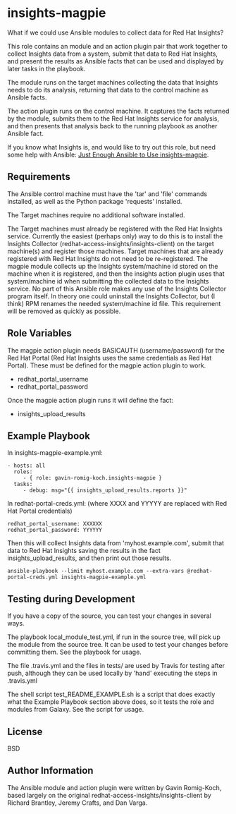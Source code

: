 insights-magpie
===============

What if we could use Ansible modules to collect data for Red Hat Insights?

This role contains an module and an action plugin pair that work together to collect Insights data from a system,
submit that data to Red Hat Insights, and present the results as Ansible facts that can be used and displayed by
later tasks in the playbook.

The module runs on the target machines collecting the data that Insights needs to do its analysis, returning
that data to the control machine as Ansible facts.

The action plugin runs on the control machine.  It captures the facts returned by the module, submits them to
the Red Hat Insights service for analysis, and then presents that analysis back to the running playbook as
another Ansible fact.

If you know what Insights is, and would like to try out this role, but need some help with Ansible: [Just Enough Ansible to Use insights-magpie](https://github.com/gavin-romig-koch/insights-magpie/wiki/Just-Enough-about-Ansible-to-Use-insights-magpie).

Requirements
------------

The Ansible control machine must have the 'tar' and 'file' commands installed, as well as the
Python package 'requests' installed.

The Target machines require no additional software installed.

The Target machines must already be registered with the Red Hat Insights service.  Currently the easiest
(perhaps only) way to do this is to install the Insights Collector (redhat-access-insights/insights-client)
on the target machine(s) and register those machines.  Target machines that are already registered with
Red Hat Insights do not need to be re-registered.  The magpie module collects up the Insights system/machine
id stored on the machine when it is registered, and then the insights action plugin uses that system/machine id
when submitting the collected data to the Insights service.  No part of this Ansible role makes any use of the
Insights Collector program itself.  In theory one could uninstall the Insights Collector, but (I think) RPM
renames the needed system/machine id file.  This requirement will be removed as quickly as possible.

Role Variables
--------------

The magpie action plugin needs BASICAUTH (username/password) for the Red Hat Portal (Red Hat Insights
uses the same credentials as Red Hat Portal). These must be defined for the magpie action plugin
to work.

* redhat_portal_username
* redhat_portal_password

Once the magpie action plugin runs it will define the fact:

* insights_upload_results


Example Playbook
----------------

  In insights-magpie-example.yml:

    - hosts: all
      roles:
         - { role: gavin-romig-koch.insights-magpie }
      tasks:
         - debug: msg="{{ insights_upload_results.reports }}"


  In redhat-portal-creds.yml: (where XXXX and YYYYY are replaced with Red Hat Portal credentials)

    redhat_portal_username: XXXXXX
    redhat_portal_password: YYYYYY

  Then this will collect Insights data from 'myhost.example.com', submit that data to
  Red Hat Insights saving the results in the fact insights_upload_results, and then print out
  those results.

    ansible-playbook --limit myhost.example.com --extra-vars @redhat-portal-creds.yml insights-magpie-example.yml

Testing during Development
--------------------------

If you have a copy of the source, you can test your changes in several ways.

The playbook local_module_test.yml, if run in the source tree, will pick up the module from the
source tree.  It can be used to test your changes before committing them. See the playbook for
usage.

The file .travis.yml and the files in tests/ are used by Travis for testing after push, although
they can be used locally by 'hand' executing the steps in .travis.yml

The shell script test_README_EXAMPLE.sh is a script that does exactly what the Example Playbook
section above does, so it tests the role and modules from Galaxy.  See the script for usage.



License
-------

BSD

Author Information
------------------

The Ansible module and action plugin were written by Gavin Romig-Koch, based largely on the original redhat-access-insights/insights-client by Richard Brantley, Jeremy Crafts, and Dan Varga.
